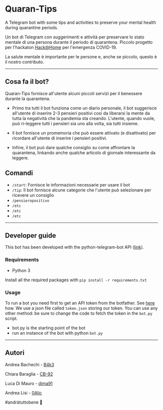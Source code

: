 # Quaran-Tips
A Telegram bot with some tips and activities to preserve your mental health during quarantine periods.

Un bot di Telegram con suggerimenti e attività per preservare lo stato mentale di una persona durante il periodo di quarantena.
Piccolo progetto per l'hackaton [Hack@Home](https://hackatho.me/) per l'emergenza COVID-19.

La salute mentale è importante per le persone e, anche se piccolo, questo è il nostro contributo.

---

## Cosa fa il bot?

Quaran-Tips fornisce all'utente alcuni piccoli servizi per il benessere durante la quarantena.

- Primo tra tutti il bot funziona come un diario personale, il bot suggerisce all'utente di inserire 2-3 pensieri positivi così da liberarsi la mente da tutta la negatività che la pandemia sta creando. L'utente, quando vuole, può ri-leggere tutti i pensieri sia uno alla volta, sia tutti insieme.

- Il bot fornisce un promemoria che può essere attivato (e disattivato) per ricordare all'utente di inserire i pensieri positivi.

- Infine, il bot può dare qualche consiglio su come affrontare la quarantena, linkando anche qualche articolo di giornale interessante da leggere.

## Comandi

- ``/start``: Fornisce le informazioni necessarie per usare il bot
- ``/tip``: Il bot fornisce alcune categorie che l'utente può selezionare per ricevere un consiglio
- ``/pensieropositivo``
- ``/etc``
- ``/etc``
- ``/etc``

---

## Developer guide

This bot has been developed with the python-telegram-bot API ([link](https://github.com/python-telegram-bot/python-telegram-bot)).

### Requirements

- Python 3

Install all the required packages with ``pip install -r requirements.txt``

### Usage

To run a bot you need first to get an API token from the botfather. See [here](https://core.telegram.org/bots#6-botfather) how.
We use a json file called ``token.json`` storing our token. You can use any other method: be sure to change the code to fetch the token in the ``bot.py`` script.

- bot.py is the starting point of the bot
- run an instance of the bot with python ``bot.py``

---

## Autori

Andrea Bachechi - [B4k3](https://github.com/B4k3)

Chiara Baraglia - [CB-92](https://github.com/CB-92)

Luca Di Mauro - [dima91](https://github.com/dima91)

Andrea Lisi - [0Alic](https://github.com/0Alic)

\#andràtuttobene :rainbow: